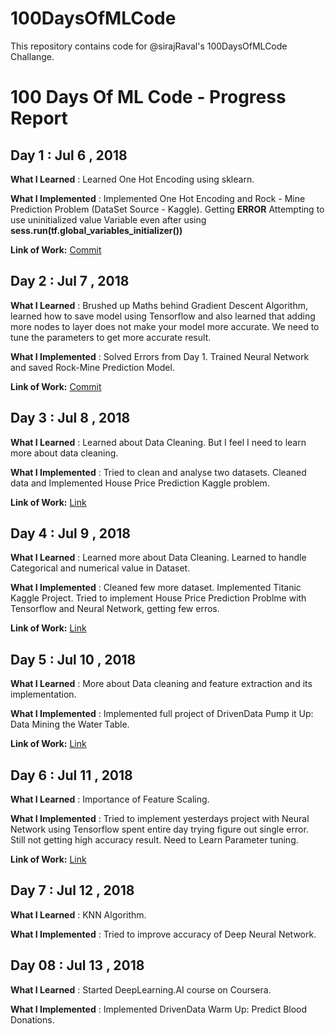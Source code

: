 # 100DaysOfMLCode
This repository contains code for @sirajRaval's 100DaysOfMLCode Challange.

# 100 Days Of ML Code - Progress Report

## Day 1 : Jul 6 , 2018

**What I Learned** : Learned One Hot Encoding using sklearn.

**What I Implemented** : Implemented One Hot Encoding and Rock - Mine Prediction Problem (DataSet Source - Kaggle). Getting **ERROR** Attempting to use uninitialized value Variable even after using **sess.run(tf.global_variables_initializer())** 


**Link of Work:** [Commit](https://github.com/Swapnil7711/100DaysOfMLCode/tree/master/Day%201)

## Day 2 : Jul 7 , 2018

**What I Learned** : Brushed up Maths behind Gradient Descent Algorithm, learned how to save model using Tensorflow and also learned that adding more nodes to layer does not make your model more accurate. We need to tune the parameters to get more accurate result. 

**What I Implemented** : Solved Errors from Day 1. Trained Neural Network and saved Rock-Mine Prediction Model.  

**Link of Work:** [Commit](https://github.com/Swapnil7711/100DaysOfMLCode/tree/master/Day%201)

## Day 3 : Jul 8 , 2018

**What I Learned** : Learned about Data Cleaning. But I feel I need to learn more about data cleaning. 

**What I Implemented** : Tried to clean and analyse two datasets. Cleaned data and Implemented House Price Prediction Kaggle problem.  

**Link of Work:** [Link](https://github.com/Swapnil7711/100DaysOfMLCode/tree/master/Day%203)

## Day 4 : Jul 9 , 2018

**What I Learned** : Learned more about Data Cleaning. Learned to handle Categorical and numerical value in Dataset.

**What I Implemented** : Cleaned few more dataset. Implemented Titanic Kaggle Project. Tried to implement House Price Prediction Problme with Tensorflow and Neural Network, getting few erros.  

**Link of Work:** [Link](https://github.com/Swapnil7711/100DaysOfMLCode/tree/master/Day%204)

## Day 5 : Jul 10 , 2018

**What I Learned** : More about Data cleaning and feature extraction and its implementation.

**What I Implemented** : Implemented full project of DrivenData Pump it Up: Data Mining the Water Table.

**Link of Work:** [Link](https://github.com/Swapnil7711/100DaysOfMLCode/tree/master/Day%205)

## Day 6 : Jul 11 , 2018

**What I Learned** : Importance of Feature Scaling.

**What I Implemented** : Tried to implement yesterdays project with Neural Network using Tensorflow spent entire day trying figure out single error. Still not getting high accuracy result. Need to Learn Parameter tuning. 

**Link of Work:** [Link](https://github.com/Swapnil7711/100DaysOfMLCode/tree/master/Day%206)

## Day 7 : Jul 12 , 2018

**What I Learned** : KNN Algorithm.

**What I Implemented** : Tried to improve accuracy of Deep Neural Network. 

## Day 08 : Jul 13 , 2018

**What I Learned** : Started DeepLearning.AI course on Coursera.

**What I Implemented** : Implemented DrivenData Warm Up: Predict Blood Donations. 